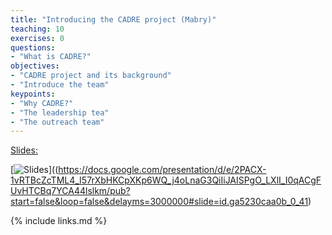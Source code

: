 ```yaml
---
title: "Introducing the CADRE project (Mabry)"
teaching: 10
exercises: 0
questions:
- "What is CADRE?"
objectives:
- "CADRE project and its background"
- "Introduce the team"
keypoints:
- "Why CADRE?"
- "The leadership tea"
- "The outreach team"
---
```


[Slides:](https://docs.google.com/presentation/d/e/2PACX-1vRTBcZcTML4_I57rXbHKCpXKp6WQ_j4oLnaG3QiIiJAISPgO_LXlI_I0qACgFUvHTCBq7YCA44lslkm/pub?start=false&loop=false&delayms=3000000#slide=id.ga5230caa0b_0_41)

[![Slides](https://pbs.twimg.com/media/EPYOXojWAAE60pq?format=jpg&name=small)]((https://docs.google.com/presentation/d/e/2PACX-1vRTBcZcTML4_I57rXbHKCpXKp6WQ_j4oLnaG3QiIiJAISPgO_LXlI_I0qACgFUvHTCBq7YCA44lslkm/pub?start=false&loop=false&delayms=3000000#slide=id.ga5230caa0b_0_41)

{% include links.md %}
